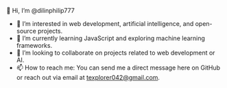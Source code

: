 👋 Hi, I’m @dilinphilip777
- 👀 I’m interested in web development, artificial intelligence, and open-source projects.
- 🌱 I’m currently learning JavaScript and exploring machine learning frameworks.
- 💞️ I’m looking to collaborate on projects related to web development or AI.
- 📫 How to reach me: You can send me a direct message here on GitHub or reach out via email at texplorer042@gmail.com.
<!---
dilinphilip777/dilinphilip777 is a ✨ special ✨ repository because its `README.md` (this file) appears on your GitHub profile.
You can click the Preview link to take a look at your changes.
--->
